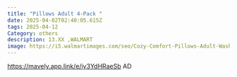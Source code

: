 ```yaml
---
title: "Pillows Adult 4-Pack "
date: 2025-04-02T02:40:05.615Z
tags: 2025-04-12
Category: others
description: 13.XX ,WALMART
image: https://i5.walmartimages.com/seo/Cozy-Comfort-Pillows-Adult-Washable-Queen-4-Pack-Down-Alternative-CPAP-Bed-Pillow_9ec854e7-d9b5-404f-8a55-de7741ac57d6.20e19c04c3d90725bbad3c7c63a4501e.jpeg?odnHeight=2000&odnWidth=2000&odnBg=FFFFFF
---
```

https://mavely.app.link/e/iy3YdHRaeSb     AD